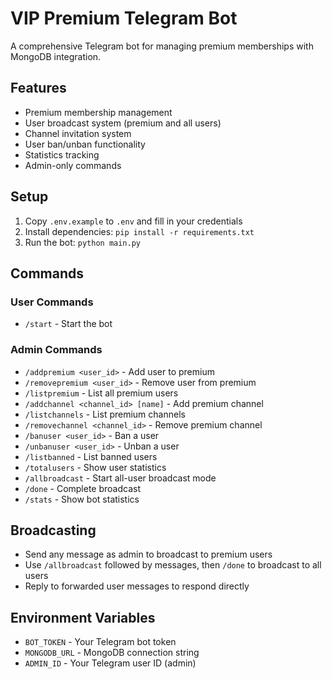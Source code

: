 
# VIP Premium Telegram Bot

A comprehensive Telegram bot for managing premium memberships with MongoDB integration.

## Features

- Premium membership management
- User broadcast system (premium and all users)
- Channel invitation system
- User ban/unban functionality
- Statistics tracking
- Admin-only commands

## Setup

1. Copy `.env.example` to `.env` and fill in your credentials
2. Install dependencies: `pip install -r requirements.txt`
3. Run the bot: `python main.py`

## Commands

### User Commands
- `/start` - Start the bot

### Admin Commands
- `/addpremium <user_id>` - Add user to premium
- `/removepremium <user_id>` - Remove user from premium
- `/listpremium` - List all premium users
- `/addchannel <channel_id> [name]` - Add premium channel
- `/listchannels` - List premium channels
- `/removechannel <channel_id>` - Remove premium channel
- `/banuser <user_id>` - Ban a user
- `/unbanuser <user_id>` - Unban a user
- `/listbanned` - List banned users
- `/totalusers` - Show user statistics
- `/allbroadcast` - Start all-user broadcast mode
- `/done` - Complete broadcast
- `/stats` - Show bot statistics

## Broadcasting

- Send any message as admin to broadcast to premium users
- Use `/allbroadcast` followed by messages, then `/done` to broadcast to all users
- Reply to forwarded user messages to respond directly

## Environment Variables

- `BOT_TOKEN` - Your Telegram bot token
- `MONGODB_URL` - MongoDB connection string
- `ADMIN_ID` - Your Telegram user ID (admin)
